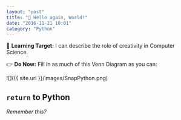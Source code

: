 ```yaml
---
layout: "post"
title: "🎉 Hello again, World!"
date: "2016-11-21 10:01"
category: "Python"
---
```


🎯 **Learning Target:** I can describe the role of creativity in Computer Science.

👉 **Do Now:** Fill in as much of this Venn Diagram as you can:

![]({{ site.url }}/images/SnapPython.png)

## `return` to Python
_Remember this?_
<script src="//repl.it/embed/E3hW/3.js"></script>
